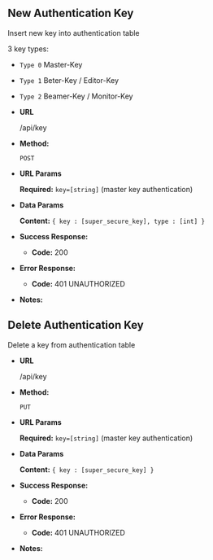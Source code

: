 
**New Authentication Key**
----
  Insert new key into authentication table
  
  3 key types:
  * `Type 0` Master-Key
  * `Type 1` Beter-Key / Editor-Key
  * `Type 2` Beamer-Key / Monitor-Key

* **URL**

  /api/key

* **Method:**

  `POST` 
  
*  **URL Params**

   **Required:**
   `key=[string]` (master key authentication)


* **Data Params**

  **Content:** `{ key : [super_secure_key], type : [int] }`

* **Success Response:**
  
  * **Code:** 200 <br />

 
* **Error Response:**

  * **Code:** 401 UNAUTHORIZED <br />


* **Notes:**


**Delete Authentication Key**
----
  Delete a key from authentication table
  
* **URL**

  /api/key

* **Method:**

  `PUT` 
  
*  **URL Params**

   **Required:**
   `key=[string]` (master key authentication)


* **Data Params**

  **Content:** `{ key : [super_secure_key] }`

* **Success Response:**
  
  * **Code:** 200 <br />

 
* **Error Response:**

  * **Code:** 401 UNAUTHORIZED <br />


* **Notes:**

